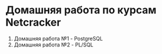 # Домашняя работа по курсам Netcracker
1. Домашняя работа №1 - PostgreSQL 
2. Домашняя работа №2 - PL/SQL

